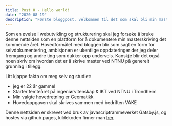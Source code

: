 ```yaml
---
title: Post 0 - Hello world!
date: "2020-08-19"
description: "Første bloggpost, velkommen til det som skal bli min masterblogg"
---
```


Som en øvelse i webutvikling og strukturering skal jeg forsøke å bruke denne nettsiden som en plattform for å dokumentere min masterskriving det kommende året. Hovedformålet med bloggen blir som sagt en form for selvdokumentering, ambisjonen er ukentlige oppdateringer der jeg deler fremgang og andre ting som dukker opp underveis. Kanskje blir det også noen skriv om hvordan det er å skrive master ved NTNU på generelt grunnlag i tillegg. 

Litt kjappe fakta om meg selv og studiet:

- jeg er 22 år gammel
- Starter femteåret på ingeniørvitenskap & IKT ved NTNU i Trondheim
- Min valgte hovedretning er Geomatikk
- Hovedoppgaven skal skrives sammen med bedriften VAKE

Denne nettsiden er skrevet ved bruk av javascriptrammeverket Gatsby.js, og hostes via github pages, kildekoden finner man [her](https://github.com/torsol/torsol.github.io)

